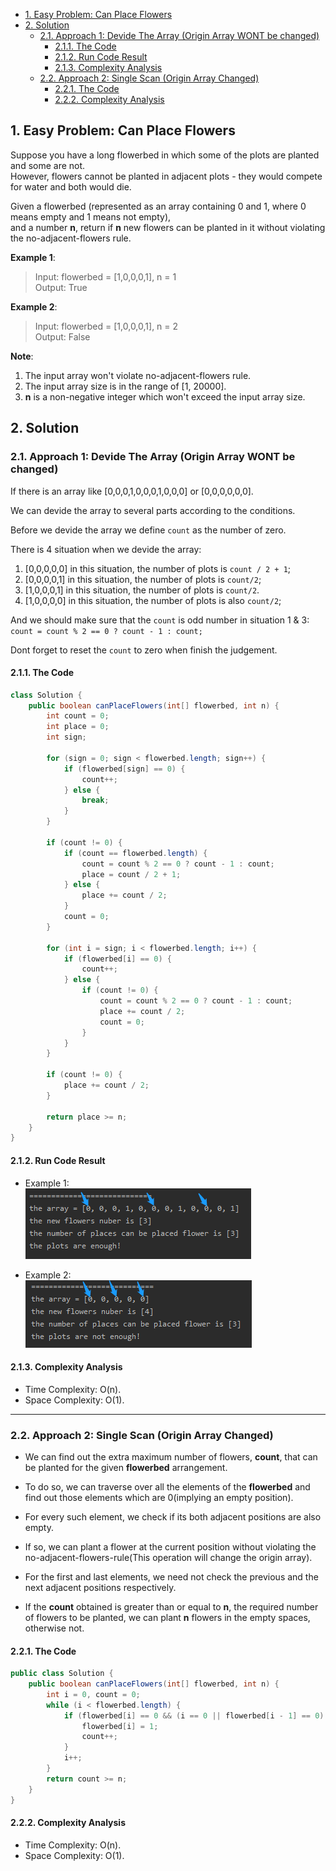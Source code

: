 <!-- TOC -->

- [1. Easy Problem: Can Place Flowers](#1-easy-problem-can-place-flowers)
- [2. Solution](#2-solution)
  - [2.1. Approach 1: Devide The Array (Origin Array WONT be changed)](#21-approach-1-devide-the-array-origin-array-wont-be-changed)
    - [2.1.1. The Code](#211-the-code)
    - [2.1.2. Run Code Result](#212-run-code-result)
    - [2.1.3. Complexity Analysis](#213-complexity-analysis)
  - [2.2. Approach 2: Single Scan (Origin Array Changed)](#22-approach-2-single-scan-origin-array-changed)
    - [2.2.1. The Code](#221-the-code)
    - [2.2.2. Complexity Analysis](#222-complexity-analysis)

<!-- /TOC -->

## 1. Easy Problem: Can Place Flowers
Suppose you have a long flowerbed in which some of the plots are planted and some are not.  
However, flowers cannot be planted in adjacent plots - they would compete for water and both would die.

Given a flowerbed (represented as an array containing 0 and 1, where 0 means empty and 1 means not empty),  
and a number **n**, return if **n** new flowers can be planted in it without violating the no-adjacent-flowers rule.

**Example 1**:  
>Input: flowerbed = [1,0,0,0,1], n = 1  
>Output: True  

**Example 2**:  
>Input: flowerbed = [1,0,0,0,1], n = 2  
>Output: False  

**Note**:  
1. The input array won't violate no-adjacent-flowers rule.  
2. The input array size is in the range of [1, 20000].  
3. **n** is a non-negative integer which won't exceed the input array size.

## 2. Solution

### 2.1. Approach 1: Devide The Array (Origin Array WONT be changed)
If there is an array like [0,0,0,1,0,0,0,1,0,0,0] or [0,0,0,0,0,0].  

We can devide the array to several parts according to the conditions.

Before we devide the array we define `count` as the number of zero.

There is 4 situation when we devide the array:  
1. [0,0,0,0,0] in this situation, the number of plots is `count / 2 + 1`;
2. [0,0,0,0,1] in this situation, the number of plots is `count/2`;
3. [1,0,0,0,1] in this situation, the number of plots is `count/2`.
4. [1,0,0,0,0] in this situation, the number of plots is also `count/2`;

And we should make sure that the `count` is odd number in situation 1 & 3:  
`count = count % 2 == 0 ? count - 1 : count;`

Dont forget to reset the `count` to zero when finish the judgement.


#### 2.1.1. The Code
```java
class Solution {
    public boolean canPlaceFlowers(int[] flowerbed, int n) {
        int count = 0;
        int place = 0;
        int sign;

        for (sign = 0; sign < flowerbed.length; sign++) {
            if (flowerbed[sign] == 0) {
                count++;
            } else {
                break;
            }
        }

        if (count != 0) {
            if (count == flowerbed.length) {
                count = count % 2 == 0 ? count - 1 : count;
                place = count / 2 + 1;
            } else {
                place += count / 2;
            }
            count = 0;
        }

        for (int i = sign; i < flowerbed.length; i++) {
            if (flowerbed[i] == 0) {
                count++;
            } else {
                if (count != 0) {
                    count = count % 2 == 0 ? count - 1 : count;
                    place += count / 2;
                    count = 0;
                }
            }
        }

        if (count != 0) {
            place += count / 2;
        }

        return place >= n;
    }
}
```

#### 2.1.2. Run Code Result
- Example 1:  
  ![pic](../99.images/2020-09-04-16-10-37.png)

- Example 2:  
  ![pic](../99.images/2020-09-04-16-12-12.png)

#### 2.1.3. Complexity Analysis
- Time Complexity: O(n).
- Space Complexity: O(1).

****

### 2.2. Approach 2: Single Scan (Origin Array Changed)
- We can find out the extra maximum number of flowers, **count**, that can be planted for the given **flowerbed** arrangement.  

- To do so, we can traverse over all the elements of the **flowerbed** and find out those elements which are 0(implying an empty position).  

- For every such element, we check if its both adjacent positions are also empty.  

- If so, we can plant a flower at the current position without violating the no-adjacent-flowers-rule(This operation will change the origin array).  

- For the first and last elements, we need not check the previous and the   next adjacent positions respectively.  

- If the **count** obtained is greater than or equal to **n**, the required number of flowers to be planted, we can plant **n** flowers in the empty spaces, otherwise not.

#### 2.2.1. The Code
```java
public class Solution {
    public boolean canPlaceFlowers(int[] flowerbed, int n) {
        int i = 0, count = 0;
        while (i < flowerbed.length) {
            if (flowerbed[i] == 0 && (i == 0 || flowerbed[i - 1] == 0) && (i == flowerbed.length - 1 || flowerbed[i + 1] == 0)) {
                flowerbed[i] = 1;
                count++;
            }
            i++;
        }
        return count >= n;
    }
}
```

#### 2.2.2. Complexity Analysis
- Time Complexity: O(n).
- Space Complexity: O(1).
